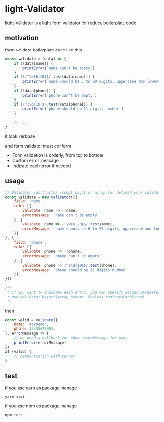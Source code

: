 # light-Validator
light-Validator is a light form validator for reduce boilerplate code 

## motivation
form validate boilerplate code like this

```js
const validate = (data) => {
    if (!data[name]) {
        printError(`name can't be empty`)
    }
    if (!/^\w{6,20}$/.test(data[name])) {
        printError(`name should be 6 to 20 digits, uppercase and lowercase letters, underlined`)
    }
    if (!data[phone]) {
        printError(`phone can't be empty`)
    }
    if (/^1\d{10}$/.test(data[phone])) {
        printError(`phone should be 11 digits number`)
    }

    // ...
}
```

it look verbose

and form validator must conform

- Form validation is orderly, from top to bottom
- Custom error message
- Indicate each error if needed

## usage
```js
// Validator constructor accept objct or array for defined your validate rule
const validate = new Validator([{
    field: 'name',
    rule: [{
        validate: name => !!name,
        errorMessage: `name can't be empty`
    }, {
        validate: name => /^\w{6,20}$/.test(name),
        errorMessage: `name should be 6 to 20 digits, uppercase and lowercase letters, underlined`
    }]
}, {
    field: 'phone',
    rule: [{
        validate: phone => !!phone,
        errorMessage: `phone can't be empty`
    }, {
        validate: phone => /^1\d{10}$/.test(phone),
        errorMessage: `phone should be 11 digits number`
    }]
}])

/**
 * if you want to indicate each error, you can specify second parameter
 * new Validator(Object|Array schema, Boolean indicateEachError)
 */
```

then 

```js
const valid = validate({
    name: 'ackyguo',
    phone: 12345678901,
}, errorMessage => {
    // we need a callback for show errorMessage for user
    printError(errorMessage)
})
if (valid) {
    // communication with server
}
```

## test 
if you use yarn as package manage

```shell
yarn test
```

if you use npm as package manage

```shell
npm test
```
